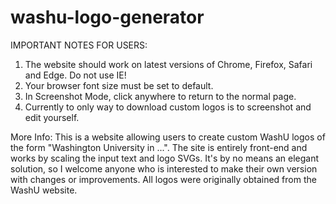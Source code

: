 # washu-logo-generator
IMPORTANT NOTES FOR USERS:
1. The website should work on latest versions of Chrome, Firefox, Safari and Edge. Do not use IE!
2. Your browser font size must be set to default.
3. In Screenshot Mode, click anywhere to return to the normal page.
4. Currently to only way to download custom logos is to screenshot and edit yourself.

More Info:
This is a website allowing users to create custom WashU logos of the form "Washington University in ...". The site is entirely front-end and works by scaling the input text and logo SVGs. It's by no means an elegant solution, so I welcome anyone who is interested to make their own version with changes or improvements. All logos were originally obtained from the WashU website. 
